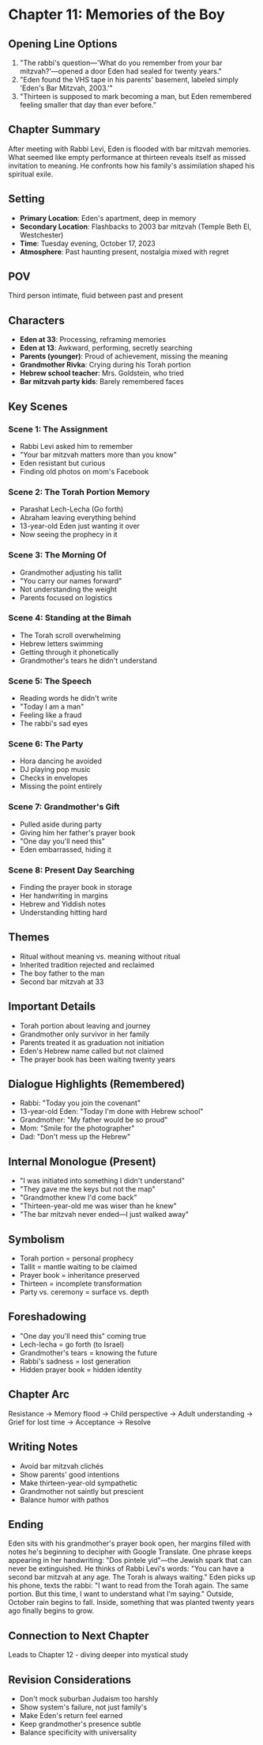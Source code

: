# Chapter 11: Memories of the Boy

## Opening Line Options
1. "The rabbi's question—'What do you remember from your bar mitzvah?'—opened a door Eden had sealed for twenty years."
2. "Eden found the VHS tape in his parents' basement, labeled simply 'Eden's Bar Mitzvah, 2003.'"
3. "Thirteen is supposed to mark becoming a man, but Eden remembered feeling smaller that day than ever before."

## Chapter Summary
After meeting with Rabbi Levi, Eden is flooded with bar mitzvah memories. What seemed like empty performance at thirteen reveals itself as missed invitation to meaning. He confronts how his family's assimilation shaped his spiritual exile.

## Setting
- **Primary Location**: Eden's apartment, deep in memory
- **Secondary Location**: Flashbacks to 2003 bar mitzvah (Temple Beth El, Westchester)
- **Time**: Tuesday evening, October 17, 2023
- **Atmosphere**: Past haunting present, nostalgia mixed with regret

## POV
Third person intimate, fluid between past and present

## Characters
- **Eden at 33**: Processing, reframing memories
- **Eden at 13**: Awkward, performing, secretly searching
- **Parents (younger)**: Proud of achievement, missing the meaning
- **Grandmother Rivka**: Crying during his Torah portion
- **Hebrew school teacher**: Mrs. Goldstein, who tried
- **Bar mitzvah party kids**: Barely remembered faces

## Key Scenes

### Scene 1: The Assignment
- Rabbi Levi asked him to remember
- "Your bar mitzvah matters more than you know"
- Eden resistant but curious
- Finding old photos on mom's Facebook

### Scene 2: The Torah Portion Memory
- Parashat Lech-Lecha (Go forth)
- Abraham leaving everything behind
- 13-year-old Eden just wanting it over
- Now seeing the prophecy in it

### Scene 3: The Morning Of
- Grandmother adjusting his tallit
- "You carry our names forward"
- Not understanding the weight
- Parents focused on logistics

### Scene 4: Standing at the Bimah
- The Torah scroll overwhelming
- Hebrew letters swimming
- Getting through it phonetically
- Grandmother's tears he didn't understand

### Scene 5: The Speech
- Reading words he didn't write
- "Today I am a man"
- Feeling like a fraud
- The rabbi's sad eyes

### Scene 6: The Party
- Hora dancing he avoided
- DJ playing pop music
- Checks in envelopes
- Missing the point entirely

### Scene 7: Grandmother's Gift
- Pulled aside during party
- Giving him her father's prayer book
- "One day you'll need this"
- Eden embarrassed, hiding it

### Scene 8: Present Day Searching
- Finding the prayer book in storage
- Her handwriting in margins
- Hebrew and Yiddish notes
- Understanding hitting hard

## Themes
- Ritual without meaning vs. meaning without ritual
- Inherited tradition rejected and reclaimed
- The boy father to the man
- Second bar mitzvah at 33

## Important Details
- Torah portion about leaving and journey
- Grandmother only survivor in her family
- Parents treated it as graduation not initiation
- Eden's Hebrew name called but not claimed
- The prayer book has been waiting twenty years

## Dialogue Highlights (Remembered)
- Rabbi: "Today you join the covenant"
- 13-year-old Eden: "Today I'm done with Hebrew school"
- Grandmother: "My father would be so proud"
- Mom: "Smile for the photographer"
- Dad: "Don't mess up the Hebrew"

## Internal Monologue (Present)
- "I was initiated into something I didn't understand"
- "They gave me the keys but not the map"
- "Grandmother knew I'd come back"
- "Thirteen-year-old me was wiser than he knew"
- "The bar mitzvah never ended—I just walked away"

## Symbolism
- Torah portion = personal prophecy
- Tallit = mantle waiting to be claimed
- Prayer book = inheritance preserved
- Thirteen = incomplete transformation
- Party vs. ceremony = surface vs. depth

## Foreshadowing
- "One day you'll need this" coming true
- Lech-lecha = go forth (to Israel)
- Grandmother's tears = knowing the future
- Rabbi's sadness = lost generation
- Hidden prayer book = hidden identity

## Chapter Arc
Resistance → Memory flood → Child perspective → Adult understanding → Grief for lost time → Acceptance → Resolve

## Writing Notes
- Avoid bar mitzvah clichés
- Show parents' good intentions
- Make thirteen-year-old sympathetic
- Grandmother not saintly but prescient
- Balance humor with pathos

## Ending
Eden sits with his grandmother's prayer book open, her margins filled with notes he's beginning to decipher with Google Translate. One phrase keeps appearing in her handwriting: "Dos pintele yid"—the Jewish spark that can never be extinguished. He thinks of Rabbi Levi's words: "You can have a second bar mitzvah at any age. The Torah is always waiting." Eden picks up his phone, texts the rabbi: "I want to read from the Torah again. The same portion. But this time, I want to understand what I'm saying." Outside, October rain begins to fall. Inside, something that was planted twenty years ago finally begins to grow.

## Connection to Next Chapter
Leads to Chapter 12 - diving deeper into mystical study

## Revision Considerations
- Don't mock suburban Judaism too harshly
- Show system's failure, not just family's
- Make Eden's return feel earned
- Keep grandmother's presence subtle
- Balance specificity with universality